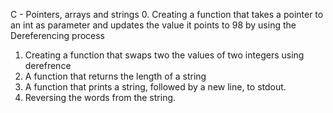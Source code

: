C - Pointers, arrays and strings
0. Creating a function that takes a pointer to an int as parameter and updates the value it points to 98 by using the Dereferencing process
1. Creating a function that swaps two the values of two integers using derefrence
2. A function that returns the length of a string
3. A function that prints a string, followed by a new line, to stdout.
4. Reversing the words from the string.

